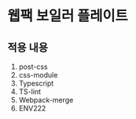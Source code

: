 # 웹팩 보일러 플레이트

## 적용 내용

1. post-css
2. css-module
3. Typescript
4. TS-lint
5. Webpack-merge
6. ENV222
